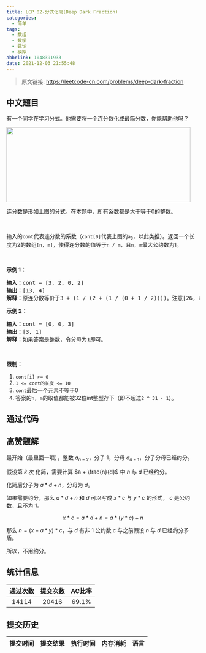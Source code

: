 ```yaml
---
title: LCP 02-分式化简(Deep Dark Fraction)
categories:
  - 简单
tags:
  - 数组
  - 数学
  - 数论
  - 模拟
abbrlink: 1048391933
date: 2021-12-03 21:55:48
---
```


> 原文链接: https://leetcode-cn.com/problems/deep-dark-fraction




## 中文题目
<div><p>有一个同学在学习分式。他需要将一个连分数化成最简分数，你能帮助他吗？</p>

<p><img alt="" src="https://assets.leetcode-cn.com/aliyun-lc-upload/uploads/2019/09/09/fraction_example_1.jpg" style="height: 195px; width: 480px;" /></p>

<p>连分数是形如上图的分式。在本题中，所有系数都是大于等于0的整数。</p>

<p> </p>

<p>输入的<code>cont</code>代表连分数的系数（<code>cont[0]</code>代表上图的<code>a<sub>0</sub></code>，以此类推）。返回一个长度为2的数组<code>[n, m]</code>，使得连分数的值等于<code>n / m</code>，且<code>n, m</code>最大公约数为1。</p>

<p> </p>

<p><strong>示例 1：</strong></p>

<pre>
<strong>输入：</strong>cont = [3, 2, 0, 2]
<strong>输出：</strong>[13, 4]
<strong>解释：</strong>原连分数等价于3 + (1 / (2 + (1 / (0 + 1 / 2))))。注意[26, 8], [-13, -4]都不是正确答案。</pre>

<p><strong>示例 2：</strong></p>

<pre>
<strong>输入：</strong>cont = [0, 0, 3]
<strong>输出：</strong>[3, 1]
<strong>解释：</strong>如果答案是整数，令分母为1即可。</pre>

<p> </p>

<p><strong>限制：</strong></p>

<ol>
	<li><code>cont[i] >= 0</code></li>
	<li><code>1 <= cont的长度 <= 10</code></li>
	<li><code>cont</code>最后一个元素不等于0</li>
	<li>答案的<code>n, m</code>的取值都能被32位int整型存下（即不超过<code>2 ^ 31 - 1</code>）。</li>
</ol>
</div>

## 通过代码
<RecoDemo>
</RecoDemo>


## 高赞题解
最开始（最里面一项），整数 $a_{n-2}$，分子 $1$，分母 $a_{n-1}$，分子分母已经约分。

假设第 $k$ 次 化简，需要计算 $a + \frac{n}{d}$ 中 $n$ 与 $d$ 已经约分。

化简后分子为 $a*d+n$，分母为 $d$。

如果需要约分，那么 $a*d+n$ 和 $d$ 可以写成 $x*c$ 与 $y*c$ 的形式， $c$ 是公约数，且不为 $1$。

$$
x*c = a*d+n = a*(y*c)+n
$$

那么 $n = (x - a*y)*c$，与 $d$ 有非 $1$ 公约数 $c$ 与之前假设 $n$ 与 $d$ 已经约分矛盾。

所以，不用约分。

## 统计信息
| 通过次数 | 提交次数 | AC比率 |
| :------: | :------: | :------: |
|    14114    |    20416    |   69.1%   |

## 提交历史
| 提交时间 | 提交结果 | 执行时间 |  内存消耗  | 语言 |
| :------: | :------: | :------: | :--------: | :--------: |

